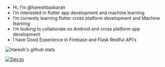 -  Hi, I’m @hareshbaskaran
-  I’m interested in flutter app development and machine learning
-  I’m currently learning flutter cross platform development and Machine learning
-  I’m looking to collaborate on Android and cross platform app development 
-  I have Good Experience in Firebase and Flask Restful API's


![Haresh's github stats](https://github-readme-stats.vercel.app/api?username=hareshbaskaran)

[![Dev.to](https://github-readme-stats.vercel.app/api/pin/?username=hareshbaskaran&repo=OV-AI)](https://github.com/thepracticaldev/dev.to)

